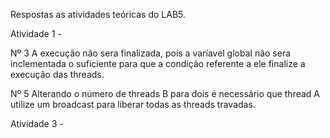 Respostas as atividades teóricas do LAB5.

Atividade 1 - 

Nº 3 A execução não sera finalizada, pois a varíavel global não sera inclementada o suficiente para que a condição referente a ele finalize a execução das threads.

Nº 5 Alterando o número de threads B para dois é necessário que thread A utilize um broadcast para liberar todas as threads travadas.

Atividade 3 - 








